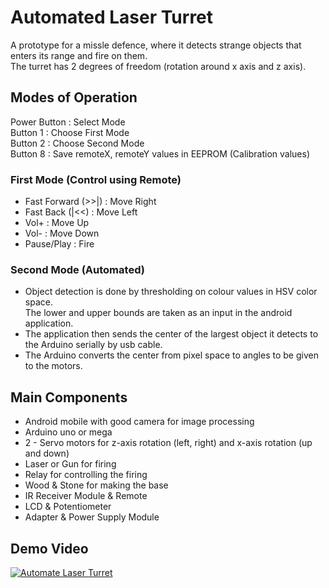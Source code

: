 # Automated Laser Turret

A prototype for a missle defence, where it detects strange objects that enters its range and fire on them.\
The turret has 2 degrees of freedom (rotation around x axis and z axis).

## Modes of Operation
Power Button : Select Mode\
Button 1 : Choose First Mode\
Button 2 : Choose Second Mode\
Button 8 : Save remoteX, remoteY values in EEPROM (Calibration values)

### First Mode (Control using Remote)
  - Fast Forward (>>|) : Move Right
  - Fast Back (|<<) : Move Left
  - Vol+ : Move Up
  - Vol- : Move Down
  - Pause/Play : Fire
### Second Mode (Automated)
- Object detection is done by thresholding on colour values in HSV color space.\
The lower and upper bounds are taken as an input in  the android application.
- The application then sends the center of the largest object it detects to the Arduino serially     by usb cable.
- The Arduino converts the center from pixel space to angles to be given to the motors.
## Main Components
  - Android mobile with good camera for image processing
  - Arduino uno or mega
  - 2 - Servo motors for z-axis rotation (left, right) and x-axis rotation (up and down)
  - Laser or Gun for firing
  - Relay for controlling the firing
  - Wood & Stone for making the base
  - IR Receiver Module & Remote
  - LCD & Potentiometer
  - Adapter & Power Supply Module
## Demo Video
[![Automate Laser Turret](https://img.youtube.com/vi/4U9zLkuj-vE/hqdefault.jpg)](https://www.youtube.com/watch?v=4U9zLkuj-vE)

